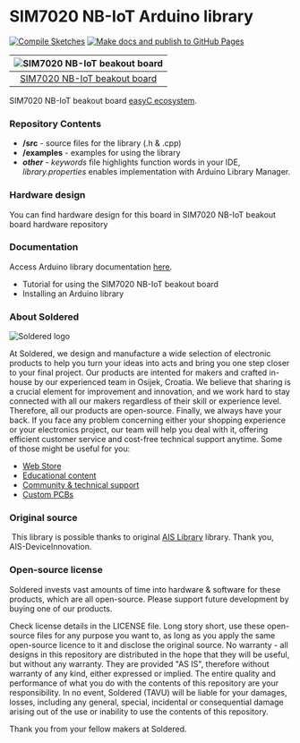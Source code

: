 # SIM7020 NB-IoT Arduino library

[![Compile Sketches](http://github-actions.40ants.com/e-radionicacom/Soldered-SIM7020-NB-IoT-Arduino-Library/matrix.svg?branch=dev&only=Compile%20Sketches)](https://github.com/e-radionicacom/Soldered-SIM7020-NB-IoT-Arduino-Library/actions/workflows/compile_test.yml)
[![Make docs and publish to GitHub Pages](https://github.com/e-radionicacom/Soldered-SIM7020-NB-IoT-Arduino-Library/actions/workflows/make_docs.yml/badge.svg?branch=dev)](https://github.com/e-radionicacom/Soldered-SIM7020-NB-IoT-Arduino-Library/actions/workflows/make_docs.yml)

| ![SIM7020 NB-IoT beakout board](https://upload.wikimedia.org/wikipedia/commons/8/8f/Example_image.svg) |
| :---------------------------------------------------------------------------------------------: |
| [SIM7020 NB-IoT beakout board](https://www.solde.red/333072)                                                            |

SIM7020 NB-IoT beakout board [easyC ecosystem](https://www.soldered.com/easyC). 

### Repository Contents
- **/src** - source files for the library (.h & .cpp)
- **/examples** - examples for using the library
- ***other*** - *keywords* file highlights function words in your IDE, *library.properties* enables implementation with Arduino Library Manager.

### Hardware design
You can find hardware design for this board in SIM7020 NB-IoT beakout board hardware repository

### Documentation

Access Arduino library documentation [here](https://e-radionicacom.github.io/Soldered-SIM7020-NB-IoT-Arduino-Library/).

- Tutorial for using the SIM7020 NB-IoT beakout board
- Installing an Arduino library

### About Soldered
![Soldered logo](https://raw.githubusercontent.com/e-radionicacom/Soldered-SIM7020-NB-IoT-Arduino-Library/dev/extras/Logo%20horizontal-2.svg)

At Soldered, we design and manufacture a wide selection of electronic products to help you turn your ideas into acts and bring you one step closer to your final project. Our products are intented for makers and crafted in-house by our experienced team in Osijek, Croatia. We believe that sharing is a crucial element for improvement and innovation, and we work hard to stay connected with all our makers regardless of their skill or experience level. Therefore, all our products are open-source. Finally, we always have your back. If you face any problem concerning either your shopping experience or your electronics project, our team will help you deal with it, offering efficient customer service and cost-free technical support anytime. Some of those might be useful for you:

- [Web Store](https://www.soldered.com)
- [Educational content](https://learn.soldered.com)
- [Community & technical support](https://community.soldered.com)
- [Custom PCBs](https://pcb.soldered.com)

### Original source
​
This library is possible thanks to original [AIS Library](https://github.com/AIS-DeviceInnovation/Magellan_SIM7020E) library. Thank you, AIS-DeviceInnovation. 

### Open-source license
Soldered invests vast amounts of time into hardware & software for these products, which are all open-source. Please support future development by buying one of our products. 

Check license details in the LICENSE file. Long story short, use these open-source files for any purpose you want to, as long as you apply the same open-source licence to it and disclose the original source. No warranty - all designs in this repository are distributed in the hope that they will be useful, but without any warranty. They are provided "AS IS", therefore without warranty of any kind, either expressed or implied. The entire quality and performance of what you do with the contents of this repository are your responsibility. In no event, Soldered (TAVU) will be liable for your damages, losses, including any general, special, incidental or consequential damage arising out of the use or inability to use the contents of this repository. 

Thank you from your fellow makers at Soldered.

